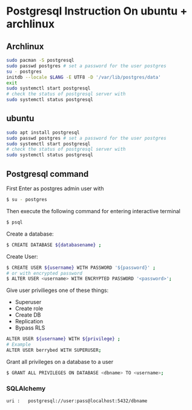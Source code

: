 # Postgresql Instruction On ubuntu + archlinux

## Archlinux
```bash
sudo pacman -S postgresql
sudo passwd postgres # set a password for the user postgres
su - postgres
initdb --locale $LANG -E UTF8 -D '/var/lib/postgres/data' 
exit
sudo systemctl start postgresql
# check the status of postgresql server with
sudo systemctl status postgresql
```

## ubuntu 

```bash
sudo apt install postgresql
sudo passwd postgres # set a password for the user postgres
sudo systemctl start postgresql
# check the status of postgresql server with
sudo systemctl status postgresql
```


## Postgresql command

First Enter as postgres admin user with 

```bash
$ su - postgres
```

Then execute the following command for entering interactive terminal

```bash
$ psql
```

Create a database:
```bash
$ CREATE DATABASE ${databasename} ;
```

Create User:
```bash
$ CREATE USER ${username} WITH PASSWORD '${password}' ;
# or with encrypted password
$ ALTER USER <username> WITH ENCRYPTED PASSWORD '<password>';
```

Give user privilieges one of these things:
- Superuser
- Create role
- Create DB
- Replication
- Bypass RLS

```bash
ALTER USER ${username} WITH ${privilege} ;
# Example
ALTER USER berrybed WITH SUPERUSER;
```

Grant all privileges on a database to a user
```bash
$ GRANT ALL PRIVILEGES ON DATABASE <dbname> TO <username>;
```

### SQLAlchemy 

```bash
uri :  	postgresql://user:pass@localhost:5432/dbname
```